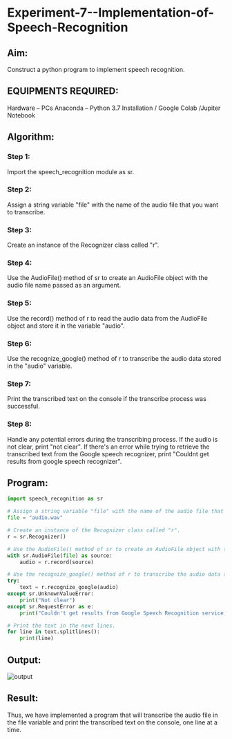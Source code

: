 # Experiment-7--Implementation-of-Speech-Recognition


## Aim:
 Construct a python program to implement speech recognition.
## EQUIPMENTS REQUIRED:
Hardware – PCs
Anaconda – Python 3.7 Installation / Google Colab /Jupiter Notebook
## Algorithm:
### Step 1:
Import the speech_recognition module as sr.<br>
### Step 2:
Assign a string variable "file" with the name of the audio file that you want to transcribe.<br>
### Step 3:
Create an instance of the Recognizer class called "r".<br>
### Step 4:
Use the AudioFile() method of sr to create an AudioFile object with the audio file name passed as an argument.<br>
### Step 5:
Use the record() method of r to read the audio data from the AudioFile object and store it in the variable "audio".<br>
### Step 6:
Use the recognize_google() method of r to transcribe the audio data stored in the "audio" variable.<br>
### Step 7:
Print the transcribed text on the console if the transcribe process was successful.<br>
### Step 8:
Handle any potential errors during the transcribing process. If the audio is not clear, print "not clear". If there's an error while trying to retrieve the transcribed text from the Google speech recognizer, print "Couldnt get results from google speech recognizer".<br>

## Program:
```python
import speech_recognition as sr

# Assign a string variable "file" with the name of the audio file that you want to transcribe.
file = "audio.wav"

# Create an instance of the Recognizer class called "r".
r = sr.Recognizer()

# Use the AudioFile() method of sr to create an AudioFile object with the audio file name passed as an argument.
with sr.AudioFile(file) as source:
    audio = r.record(source)

# Use the recognize_google() method of r to transcribe the audio data stored in the "audio" variable.
try:
    text = r.recognize_google(audio)
except sr.UnknownValueError:
    print("Not clear")
except sr.RequestError as e:
    print("Couldn't get results from Google Speech Recognition service; {0}".format(e))

# Print the text in the next lines.
for line in text.splitlines():
    print(line)
```


## Output:
![output](out.png)
## Result:
Thus, we have implemented a program that will transcribe the audio file in the file variable and print the transcribed text on the console, one line at a time.
